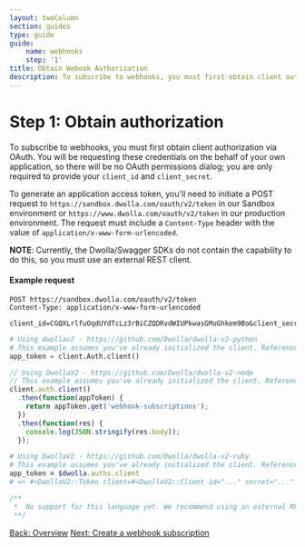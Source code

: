 ```yaml
---
layout: twoColumn
section: guides
type: guide
guide:
    name: webhooks
    step: '1'
title: Obtain Webook Authorization
description: To subscribe to webhooks, you must first obtain client authorization via OAuth by requesting credentials on behalf of your own application.
---
```


# Step 1: Obtain authorization

To subscribe to webhooks, you must first obtain client authorization via OAuth. You will be requesting these credentials on the behalf of your own application, so there will be no OAuth permissions dialog; you are only required to provide your `client_id` and `client_secret`.

To generate an application access token, you'll need to initiate a POST request to `https://sandbox.dwolla.com/oauth/v2/token` in our Sandbox environment or `https://www.dwolla.com/oauth/v2/token` in our production environment. The request must include a `Content-Type` header with the value of `application/x-www-form-urlencoded`.

**NOTE**: Currently, the Dwolla/Swagger SDKs do not contain the capability to do this, so you must use an external REST client.

#### Example request
```raw
POST https://sandbox.dwolla.com/oauth/v2/token
Content-Type: application/x-www-form-urlencoded

client_id=CGQXLrlfuOqdUYdTcLz3rBiCZQDRvdWIUPkwasGMuGhkem9Bo&client_secret=g7QLwvO37aN2HoKx1amekWi8a2g7AIuPbD5CcJSLqXIcDOxfTr&grant_type=client_credentials
```
```python
# Using dwollav2 - https://github.com/Dwolla/dwolla-v2-python
# This example assumes you've already initialized the client. Reference the SDKs page for more information: https://developers.dwolla.com/pages/sdks.html
app_token = client.Auth.client()
```
```javascript
// Using DwollaV2 - https://github.com/Dwolla/dwolla-v2-node
// This example assumes you've already initialized the client. Reference the SDKs page for more information: https://developers.dwolla.com/pages/sdks.html
client.auth.client()
  .then(function(appToken) {
    return appToken.get('webhook-subscriptions');
  })
  .then(function(res) {
    console.log(JSON.stringify(res.body));
  });
```
```ruby
# Using DwollaV2 - https://github.com/Dwolla/dwolla-v2-ruby
# This example assumes you've already initialized the client. Reference the SDKs page for more information: https://developers.dwolla.com/pages/sdks.html
app_token = $dwolla.auths.client
# => #<DwollaV2::Token client=#<DwollaV2::Client id="..." secret="..." environment=:sandbox> access_token="..." expires_in=3600 scope="...">
```
```php
/**
 *  No support for this language yet. We recommend using an external REST client for making OAuth requests.
 **/
```

<nav class="pager-nav">
    <a href="./">Back: Overview</a>
    <a href="create-subscription.html">Next: Create a webhook subscription</a>
</nav>
